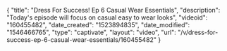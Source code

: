 {
    "title": "Dress For Success! Ep 6 Casual Wear Essentials",
    "description": "Today's episode will focus on casual easy to wear looks",
    "videoid": "160455482",
    "date_created": "1523894835",
    "date_modified": "1546466765",
    "type": "captivate",
    "layout": "video",
    "url": "\/v\/dress-for-success-ep-6-casual-wear-essentials\/160455482"
}